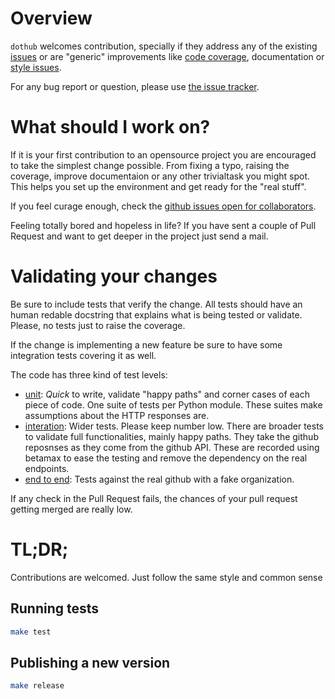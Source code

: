 # Overview

`dothub` welcomes contribution, specially if they address any of the existing [issues](https://github.com/mariocj89/dothub/issues) or are "generic" improvements like [code coverage](https://coveralls.io/github/mariocj89/dothub), documentation or [style issues](https://landscape.io/github/mariocj89/dothub/master).

For any bug report or question, please use [the issue tracker](https://github.com/mariocj89/dothub/issues).

# What should I work on?

If it is your first contribution to an opensource project you are encouraged to take the simplest change possible. From fixing a typo, raising the coverage, improve documentaion or any other trivialtask you might spot. This helps you set up the environment and get ready for the "real stuff".

If you feel curage enough, check the [github issues open for collaborators](https://github.com/mariocj89/dothub/issues?q=is%3Aopen+is%3Aissue+label%3A%22help+wanted%22).

Feeling totally bored and hopeless in life? If you have sent a couple of Pull Request and want to get deeper in the project just send a mail.

# Validating your changes

Be sure to include tests that verify the change. All tests should have an human redable docstring that explains what is being tested or validate. Please, no tests just to raise the coverage.

If the change is implementing a new feature be sure to have some integration tests covering it as well.

The code has three kind of test levels:

- [unit](https://github.com/mariocj89/dothub/tree/master/tests/unit): *Quick* to write, validate "happy paths" and corner cases of each piece of code. One suite of tests per Python module. These suites make assumptions about the HTTP responses are.
- [interation](https://github.com/mariocj89/dothub/tree/master/tests/integration): Wider tests. Please keep number low. There are broader tests to validate full functionalities, mainly happy paths. They take the github reposnses as they come from the github API. These are recorded using betamax to ease the testing and remove the dependency on the real endpoints.
- [end to end](https://github.com/mariocj89/dothub/tree/master/tests/end_to_end): Tests against the real github with a fake organization.

If any check in the Pull Request fails, the chances of your pull request getting merged are really low.

# TL;DR;

Contributions are welcomed. Just follow the same style and common sense

## Running tests
```bash
make test
```

## Publishing a new version
```bash
make release
```

